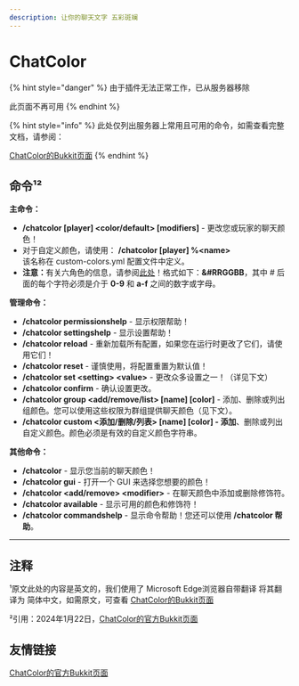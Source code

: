 ```yaml
---
description: 让你的聊天文字 五彩斑斓
---
```


# ChatColor

{% hint style="danger" %}
由于插件无法正常工作，已从服务器移除

此页面不再可用
{% endhint %}

{% hint style="info" %}
此处仅列出服务器上常用且可用的命令，如需查看完整文档，请参阅：

[ChatColor的Bukkit页面](https://dev.bukkit.org/projects/chatcolor-s)
{% endhint %}

## 命令¹²

**主命令：**

* **/chatcolor \[player] \<color/default> \[modifiers]** - 更改您或玩家的聊天颜色！
* 对于自定义颜色，请使用： **/chatcolor \[player] %\<name>**\
  该名称在 custom-colors.yml 配置文件中定义。
* **注意：**&#x6709;关六角色的信息，请参阅[此处](https://dev.bukkit.org/linkout?remoteUrl=https%253a%252f%252fen.wikipedia.org%252fwiki%252fWeb_colors%2523Hex_triplet)！格式如下：**\&#RRGGBB**，其中 # 后面的每个字符必须是介于 **0-9** 和 **a-f** 之间的数字或字母。

**管理命令：**

* **/chatcolor permissionshelp** - 显示权限帮助！
* **/chatcolor settingshelp** - 显示设置帮助！
* **/chatcolor reload** - 重新加载所有配置，如果您在运行时更改了它们，请使用它们！
* **/chatcolor reset** - 谨慎使用，将配置重置为默认值！
* **/chatcolor set \<setting> \<value>** - 更改众多设置之一！（详见下文）
* **/chatcolor confirm** - 确认设置更改。
* **/chatcolor group \<add/remove/list> \[name] \[color]** - 添加、删除或列出组颜色。您可以使用这些权限为群组提供聊天颜色（见下文）。
* **/chatcolor custom <添加/删除/列表> \[name] \[color] - 添加**、删除或列出自定义颜色。颜色必须是有效的自定义颜色字符串。

**其他命令：**

* **/chatcolor** - 显示您当前的聊天颜色！
* **/chatcolor gui** - 打开一个 GUI 来选择您想要的颜色！
* **/chatcolor \<add/remove> \<modifier>** - 在聊天颜色中添加或删除修饰符。
* **/chatcolor available** - 显示可用的颜色和修饰符！
* **/chatcolor commandshelp** - 显示命令帮助！您还可以使用 **/chatcolor 帮助**。

***

## 注释

¹原文此处的内容是英文的，我们使用了 Microsoft Edge浏览器自带翻译 将其翻译为 简体中文，如需原文，可查看 [ChatColor的Bukkit页面](https://dev.bukkit.org/projects/chatcolor-s)

²引用：2024年1月22日，[ChatColor的官方Bukkit页面](https://dev.bukkit.org/projects/chatcolor-s)

## 友情链接

[ChatColor的官方Bukkit页面](https://dev.bukkit.org/projects/chatcolor-s)
